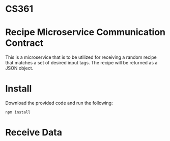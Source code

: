 # CS361

# Recipe Microservice Communication Contract
This is a microservice that is to be utilized for receiving a random recipe that matches a set of desired input tags. The recipe will be returned as a JSON object.


# Install
Download the provided code and run the following:

```
npm install
```


# Receive Data
